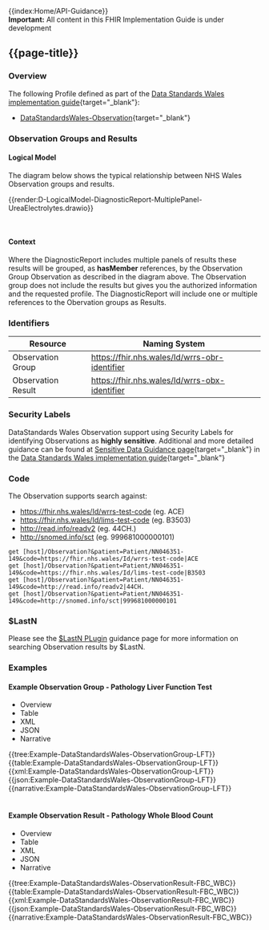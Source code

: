 <div class="col-md-6 guidancesidepanel">
{{index:Home/API-Guidance}} 
</div>
 
<div class="col-md-18">

<div class="warning"><b>Important:</b> All content in this FHIR Implementation Guide is under development</div>


## {{page-title}}

### Overview
The following Profile defined as part of the [Data Standards Wales implementation guide](https://simplifier.net/guide/fhir-standards-wales-implementation-guide?version=current){target="_blank"}:

 - [DataStandardsWales-Observation](https://simplifier.net/guide/FHIR-Standards-Wales-Implementation-Guide/Home/FHIR-Assets/Profiles-and-Extensions/Profiles/DataStandardsWales-Observation.page.md?version=current){target="_blank"}

### Observation Groups and Results

#### Logical Model
The diagram below shows the typical relationship between NHS Wales Observation groups and results.
<br>

{{render:D-LogicalModel-DiagnosticReport-MultiplePanel-UreaElectrolytes.drawio}}

<br />

#### Context
Where the DiagnosticReport includes multiple panels of results these results will be grouped, as **hasMember** references, by the Observation Group Observation as described in the diagram above. The Observation group does not include the results but gives you the authorized information and the requested profile. The DiagnosticReport will include one or multiple references to the Obervation groups as Results.


### Identifiers

| Resource | Naming System | 
| -- | -- | 
| Observation Group | https://fhir.nhs.wales/Id/wrrs-obr-identifier | 
| Observation Result | https://fhir.nhs.wales/Id/wrrs-obx-identifier | 


### Security Labels
DataStandards Wales Observation support using Security Labels for identifying Observations as **highly sensitive**. Additional and more detailed guidance can be found at [Sensitive Data Guidance page](https://simplifier.net/guide/FHIR-Standards-Wales-Implementation-Guide/Home/Guidance/Sensitive-Data?version=current){target="_blank"} in the [Data Standards Wales implementation guide](https://simplifier.net/guide/fhir-standards-wales-implementation-guide?version=current){target="_blank"}

### Code

The Observation supports search against:

- https://fhir.nhs.wales/Id/wrrs-test-code (eg. ACE)
- https://fhir.nhs.wales/Id/lims-test-code (eg. B3503)
- http://read.info/readv2 (eg. 44CH.)
- http://snomed.info/sct (eg. 999681000000101)

```
get [host]/Observation?&patient=Patient/NN046351-149&code=https://fhir.nhs.wales/Id/wrrs-test-code|ACE
get [host]/Observation?&patient=Patient/NN046351-149&code=https://fhir.nhs.wales/Id/lims-test-code|B3503
get [host]/Observation?&patient=Patient/NN046351-149&code=http://read.info/readv2|44CH.
get [host]/Observation?&patient=Patient/NN046351-149&code=http://snomed.info/sct|999681000000101

```

### $LastN
Please see the [$LastN PLugin](https://simplifier.net/guide/WRRS-FHIR-Implementation-Guide/Home/Guidance/LastN-Plugin.page.md?version=current) guidance page for more information on searching Observation results by $LastN.

### Examples

#### Example Observation Group - Pathology Liver Function Test

<div class="tab-wrap">
  <ul class="tab-head">
    <li class="tablink" onclick="openCity(this,'tabtree')" data-target="tabtree">
      Overview
    </li>
    <li class="tablink" onclick="openCity(this,'tabtable')" data-target="tabtable">
      Table
    </li>
    <li class="tablink tab-active" onclick="openCity(this,'tabxml')" data-target="tabxml">
      XML
    </li>    
    <li class="tablink" onclick="openCity(this,'tabjson')" data-target="tabjson">
      JSON
    </li>    
    <li class="tablink" onclick="openCity(this,'tabnarrative')" data-target="tabnarrative">
      Narrative
    </li>
  </ul>
  <div class="tab-main">
    <div id="tabtree" class="tabcontent">
      {{tree:Example-DataStandardsWales-ObservationGroup-LFT}}
    </div>
    <div id="tabtable" class="tabcontent">
      {{table:Example-DataStandardsWales-ObservationGroup-LFT}}
    </div>       
    <div id="tabxml" class="tabcontent active">      
      {{xml:Example-DataStandardsWales-ObservationGroup-LFT}}
    </div>
    <div id="tabjson" class="tabcontent">
      {{json:Example-DataStandardsWales-ObservationGroup-LFT}}
    </div>       
    <div id="tabnarrative" class="tabcontent">
      {{narrative:Example-DataStandardsWales-ObservationGroup-LFT}}
    </div>  
  </div>
</div>

<br />

#### Example Observation Result - Pathology Whole Blood Count

<div class="tab-wrap">
  <ul class="tab-head">
    <li class="tablink" onclick="openCity(this,'tabtree')" data-target="tabtree">
      Overview
    </li>
    <li class="tablink" onclick="openCity(this,'tabtable')" data-target="tabtable">
      Table
    </li>
    <li class="tablink tab-active" onclick="openCity(this,'tabxml')" data-target="tabxml">
      XML
    </li>    
    <li class="tablink" onclick="openCity(this,'tabjson')" data-target="tabjson">
      JSON
    </li>    
    <li class="tablink" onclick="openCity(this,'tabnarrative')" data-target="tabnarrative">
      Narrative
    </li>
  </ul>
  <div class="tab-main">
    <div id="tabtree" class="tabcontent">
      {{tree:Example-DataStandardsWales-ObservationResult-FBC_WBC}}
    </div>
    <div id="tabtable" class="tabcontent">
      {{table:Example-DataStandardsWales-ObservationResult-FBC_WBC}}
    </div>       
    <div id="tabxml" class="tabcontent active">      
      {{xml:Example-DataStandardsWales-ObservationResult-FBC_WBC}}
    </div>
    <div id="tabjson" class="tabcontent">
      {{json:Example-DataStandardsWales-ObservationResult-FBC_WBC}}
    </div>       
    <div id="tabnarrative" class="tabcontent">
      {{narrative:Example-DataStandardsWales-ObservationResult-FBC_WBC}}
    </div>  
  </div>
</div>

<br />

</div>